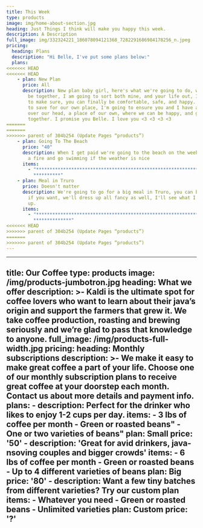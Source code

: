 ```yaml
---
title: This Week
type: products
image: img/home-about-section.jpg
heading: Just Things I think will make you happy this week.
description: A Description
full_image: img/332324221_186078094121368_7282291686984178256_n.jpeg
pricing:
  heading: Plans
  description: "Hi Belle, I've put some plans below:"
  plans:
<<<<<<< HEAD
<<<<<<< HEAD
    - plan: New Plan
      price: All
      description: New plan baby girl, here's what we're going to do, we're going to
        be together, I am going to sort both mine, and your life out, I'm going
        to make sure, you can finally be comfortable, safe, and happy. I'm going
        to save for our own place, I'm going to ensure you and I have a roof
        over our head, a place of our own, where we can be happy, and grow old,
        together. I promise you Belle. I love you <3 <3 <3 <3
=======
=======
>>>>>>> parent of 304b254 (Update Pages “products”)
    - plan: Going To The Beach
      price: "40"
      description: When I get paid we're going to the beach on the weekend, we'll have
        a fire and go swimming if the weather is nice
      items:
        - "********************************************************************\
          **********"
    - plan: Meal in Truro
      price: Doesn't matter
      description: We're going to go for a big meal in Truro, you can bring your Mum
        if you want, we'll dress up all fancy as well, I'll see what I can whip
        up.
      items:
        - "********************************************************************\
          **************"
<<<<<<< HEAD
>>>>>>> parent of 304b254 (Update Pages “products”)
=======
>>>>>>> parent of 304b254 (Update Pages “products”)
---
```





---
title: Our Coffee
type: products
image: /img/products-jumbotron.jpg
heading: What we offer
description: >-
  Kaldi is the ultimate spot for coffee lovers who want to learn about their
  java’s origin and support the farmers that grew it. We take coffee production,
  roasting and brewing seriously and we’re glad to pass that knowledge to
  anyone.
full_image: /img/products-full-width.jpg
pricing:
  heading: Monthly subscriptions
  description: >-
    We make it easy to make great coffee a part of your life. Choose one of our
    monthly subscription plans to receive great coffee at your doorstep each
    month. Contact us about more details and payment info.
  plans:
    - description: Perfect for the drinker who likes to enjoy 1-2 cups per day.
      items:
        - 3 lbs of coffee per month
        - Green or roasted beans"
        - One or two varieties of beans"
      plan: Small
      price: '50'
    - description: 'Great for avid drinkers, java-nsoving couples and bigger crowds'
      items:
        - 6 lbs of coffee per month
        - Green or roasted beans
        - Up to 4 different varieties of beans
      plan: Big
      price: '80'
    - description: Want a few tiny batches from different varieties? Try our custom plan
      items:
        - Whatever you need
        - Green or roasted beans
        - Unlimited varieties
      plan: Custom
      price: '?'
---

